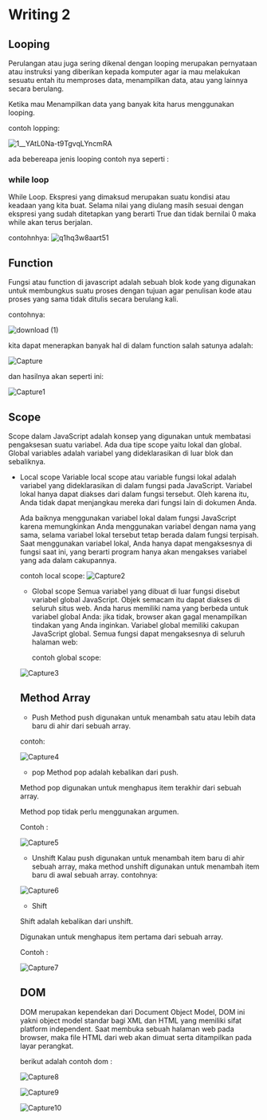 # Writing 2

## Looping

Perulangan atau juga sering dikenal dengan looping merupakan pernyataan atau instruksi yang diberikan kepada komputer agar ia mau melakukan sesuatu entah itu memproses data, menampilkan data, atau yang lainnya secara berulang.

Ketika mau Menampilkan data yang banyak kita harus menggunakan looping.

contoh lopping:

![1__YAtL0Na-t9TgvqLYncmRA](https://user-images.githubusercontent.com/113120327/193620859-d15d343c-672e-4cc0-9832-9d60dfb4d412.png)

ada bebereapa jenis looping contoh nya seperti :

### while loop

While Loop. Ekspresi yang dimaksud merupakan suatu kondisi atau keadaan yang kita buat. Selama nilai yang diulang masih sesuai dengan ekspresi yang sudah ditetapkan yang berarti True dan tidak bernilai 0 maka while akan terus berjalan.

contohnhya:
![q1hq3w8aart51](https://user-images.githubusercontent.com/113120327/193625957-af2df518-c327-48dc-b734-6d14f78e3496.png)

## Function
Fungsi atau function di javascript adalah sebuah blok kode yang digunakan untuk membungkus suatu proses dengan tujuan agar penulisan kode atau proses yang sama tidak ditulis secara berulang kali.

contohnya:

![download (1)](https://user-images.githubusercontent.com/113120327/193626727-41b7d393-b082-46e6-9605-dda9b52bf7b7.png)

kita dapat menerapkan banyak hal di dalam function salah satunya adalah:

![Capture](https://user-images.githubusercontent.com/113120327/193627347-ab13fe06-1c44-4533-b006-3ff1845a84bf.JPG)

dan hasilnya akan seperti ini:

![Capture1](https://user-images.githubusercontent.com/113120327/193627958-d29b204c-9c13-4d91-8361-cdebbbd06b69.JPG)

## Scope

Scope dalam JavaScript adalah konsep yang digunakan untuk membatasi pengaksesan suatu variabel. Ada dua tipe scope yaitu lokal dan global. Global variables adalah variabel yang dideklarasikan di luar blok dan sebaliknya.

* Local scope
  Variable local scope atau variable fungsi lokal adalah variabel yang dideklarasikan di dalam fungsi pada JavaScript. Variabel lokal hanya dapat diakses dari dalam fungsi   tersebut. Oleh karena itu, Anda tidak dapat menjangkau mereka dari fungsi lain di dokumen Anda.

  Ada baiknya menggunakan variabel lokal dalam fungsi JavaScript karena memungkinkan Anda menggunakan variabel dengan nama yang sama, selama variabel lokal tersebut tetap     berada dalam fungsi terpisah. Saat menggunakan variabel lokal, Anda hanya dapat mengaksesnya di fungsi saat ini, yang berarti program hanya akan mengakses variabel yang   ada dalam cakupannya.
  
  contoh local scope:
  ![Capture2](https://user-images.githubusercontent.com/113120327/193630000-6908d645-4ef2-4cbc-8c25-f86dac19316f.JPG)
  
  
  * Global scope
    Semua variabel yang dibuat di luar fungsi disebut variabel global JavaScript. Objek semacam itu dapat diakses di seluruh situs web. Anda harus memiliki nama yang berbeda untuk variabel global Anda: jika tidak, browser akan gagal menampilkan tindakan yang Anda inginkan. Variabel global memiliki cakupan JavaScript global. Semua fungsi dapat mengaksesnya di seluruh halaman web:
    
    contoh global scope:
   
   ![Capture3](https://user-images.githubusercontent.com/113120327/193630222-957128d5-d837-40ee-ac18-23217199c948.JPG)

    
    ## Method Array
    
    * Push
  Method push digunakan untuk menambah satu atau lebih data baru di ahir dari sebuah array.

  contoh:
  
    ![Capture4](https://user-images.githubusercontent.com/113120327/193630902-d565eb12-aa76-47db-a41e-6b6a937b7a15.JPG)

    * pop
  Method pop adalah kebalikan dari push.

  Method pop digunakan untuk menghapus item terakhir dari sebuah array.
  
  Method pop tidak perlu menggunakan argumen.

  Contoh :
  
  ![Capture5](https://user-images.githubusercontent.com/113120327/193631503-dd95b40b-0f16-4944-b25e-94d8565ccead.JPG)

  * Unshift
  Kalau push digunakan untuk menambah item baru di ahir sebuah array, maka method unshift digunakan untuk menambah item baru di awal sebuah array.
  contohnya:
  
  ![Capture6](https://user-images.githubusercontent.com/113120327/193631651-8791bd74-d319-4048-9c9c-1791dbf09970.JPG)

  * Shift
  
  Shift adalah kebalikan dari unshift.

  Digunakan untuk menghapus item pertama dari sebuah array.

  Contoh :
  
  ![Capture7](https://user-images.githubusercontent.com/113120327/193631851-b02cbbdb-6095-4ca6-95d7-63eb1fc5dfa8.JPG)
  
  ## DOM
  
  DOM merupakan kependekan dari Document Object Model, DOM ini yakni object model standar bagi XML dan HTML yang memiliki sifat platform independent. Saat membuka sebuah     halaman web pada browser, maka file HTML dari web akan dimuat serta ditampilkan pada layar perangkat.
  
  berikut adalah contoh dom :
  
  ![Capture8](https://user-images.githubusercontent.com/113120327/193633031-b4e2c791-f7a3-4fad-b3e5-b1c5379e9314.JPG)

  ![Capture9](https://user-images.githubusercontent.com/113120327/193633071-aa64600d-8819-4e9d-9c4e-a159c9dae515.JPG)
  
  ![Capture10](https://user-images.githubusercontent.com/113120327/193633109-87f6fbe9-803d-49db-9c81-6a416f8bd8fb.JPG)


  

